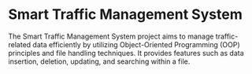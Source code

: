 #  Smart Traffic Management System
The Smart Traffic Management System project aims to manage traffic-related data efficiently by utilizing Object-Oriented Programming (OOP) principles and file handling techniques. It provides features such as data insertion, deletion, updating, and searching within a file.
